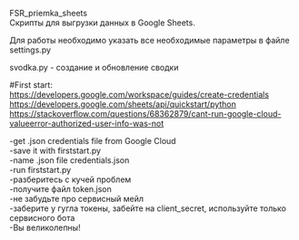 FSR_priemka_sheets  
Скрипты для выгрузки данных в Google Sheets.   
  
Для работы необходимо указать все необходимые параметры в файле settings.py  
  
svodka.py - создание и обновление сводки  


#First start:  
https://developers.google.com/workspace/guides/create-credentials  
https://developers.google.com/sheets/api/quickstart/python  
https://stackoverflow.com/questions/68362879/cant-run-google-cloud-valueerror-authorized-user-info-was-not  

-get .json credentials file from Google Cloud  
-save it with firststart.py  
-name .json file credentials.json  
-run firststart.py  
-разберитесь с кучей проблем  
-получите файл token.json  
-не забудьте про сервисный мейл  
-заберите у гугла токены, забейте на client_secret, используйте только сервисного бота  
-Вы великолепны!  